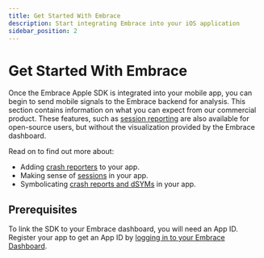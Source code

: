 ```yaml
---
title: Get Started With Embrace
description: Start integrating Embrace into your iOS application
sidebar_position: 2
---
```


# Get Started With Embrace

Once the Embrace Apple SDK is integrated into your mobile app, you can begin to send mobile signals to the Embrace backend for analysis. This section contains information on what you can expect from our commercial product. These features, such as [session reporting](/ios/open-source/getting-started/session-reporting.md) are also available for open-source users, but without the visualization provided by the Embrace dashboard.

Read on to find out more about:

- Adding [crash reporters](/ios/open-source/getting-started/crash-report.md) to your app.
- Making sense of [sessions](/ios/open-source/getting-started/session-reporting.md) in your app.
- Symbolicating [crash reports and dSYMs](/ios/open-source/getting-started/symbolicating-crash-reports.md) in your app.

## Prerequisites

To link the SDK to your Embrace dashboard, you will need an App ID. Register your app to get an App ID by [logging in to your Embrace Dashboard](/ios/5x/integration/login-embrace-dashboard.md).
